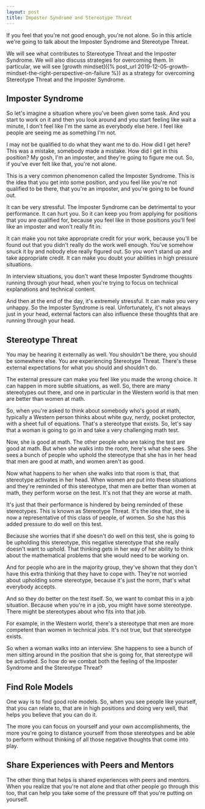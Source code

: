 ```yaml
---
layout: post
title: Imposter Syndrome and Stereotype Threat
---
```


If you feel that you're not good enough, you're not alone. So in this article we're going to talk about the Imposter Syndrome and Stereotype Threat.

We will see what contributes to Stereotype Threat and the Imposter Syndrome. We will also discuss strategies for overcoming them. In particular, we will see [growth mindset]({% post_url 2019-12-05-growth-mindset-the-right-perspective-on-failure %}) as a strategy for overcoming Stereotype Threat and the Imposter Syndrome.

## Imposter Syndrome

So let's imagine a situation where you've been given some task. And you start to work on it and then you look around and you start feeling like wait a minute, I don't feel like I'm the same as everybody else here. I feel like people are seeing me as something I'm not. 

I may not be qualified to do what they want me to do. How did I get here? This was a mistake, somebody made a mistake. How did I get in this position? My gosh, I'm an imposter, and they're going to figure me out. So, if you've ever felt like that, you're not alone.

This is a very common phenomenon called the Imposter Syndrome. This is the idea that you get into some position, and you feel like you're not qualified to be there, that you're an imposter, and you're going to be found out.

It can be very stressful. The Imposter Syndrome can be detrimental to your performance. It can hurt you. So it can keep you from applying for positions that you are qualified for, because you feel like in those positions you'll feel like an imposter and won't really fit in.

It can make you not take appropriate credit for your work, because you'll be found out that you didn't really do the work well enough. You've somehow snuck it by and nobody else really figured out. So you won't stand up and take appropriate credit. It can make you doubt your abilities in high pressure situations.

In interview situations, you don't want these Imposter Syndrome thoughts running through your head, when you're trying to focus on technical explanations and technical content. 

And then at the end of the day, it's extremely stressful. It can  make you very unhappy. So the Imposter Syndrome is real. Unfortunately, it's not always just in your head, external factors can also influence these thoughts that are running through your head.

## Stereotype Threat

You may be hearing it externally as well. You shouldn't be there, you should be somewhere else. You are experiencing Stereotype Threat. There's these external expectations for what you should and shouldn't do.

The external pressure can make you feel like you made the wrong choice. It can happen in more subtle situations, as well. So, there are many stereotypes out there, and one in particular in the Western world is that men are better than women at math. 

So, when you're asked to think about somebody who's good at math, typically a Western person thinks about white guy, nerdy, pocket protector, with a sheet full of equations. That's a stereotype that exists. So, let's say that a woman is going to go in and take a very challenging math test.

Now, she is good at math. The other people who are taking the test are good at math. But when she walks into the room, here's what she sees. She sees a bunch of people who uphold the stereotype that she has in her head that men are good at math, and women aren't as good. 

Now what happens to her when she walks into that room is that, that stereotype activates in her head. When women are put into these situations and they're reminded of this stereotype, that men are better than women at math, they perform worse on the test. It's not that they are worse at math.

It's just that their performance is hindered by being reminded of these stereotypes. This is known as Stereotype Threat. It's the idea that, she is now a representative of this class of people, of women. So she has this added pressure to do well on this test. 

Because she worries that if she doesn't do well on this test, she is going to be upholding this stereotype, this negative stereotype that she really doesn't want to uphold. That thinking gets in her way of her ability to think about the mathematical problems that she would need to be working on.

And for people who are in the majority group, they've shown that they don't have this extra thinking that they have to cope with. They're not worried about upholding some stereotype, because it's just the norm, that's what everybody accepts. 

And so they do better on the test itself. So, we want to combat this in a job situation. Because when you're in a job, you might have some stereotype. There might be stereotypes about who fits into that job.

For example, in the Western world, there's a stereotype that men are more competent than women in technical jobs. It's not true, but that stereotype exists. 

So when a woman walks into an interview. She happens to see a bunch of men sitting around in the position that she is going for, that stereotype will be activated. So how do we combat both the feeling of the Imposter Syndrome and the Stereotype Threat?

## Find Role Models

One way is to find good role models. So, when you see people like yourself, that you can relate to, that are in high positions and doing very well, that helps you believe that you can do it. 

The more you can focus on yourself and your own accomplishments, the more you're going to distance yourself from those stereotypes and be able to perform without thinking of all those negative thoughts that come into play. 

## Share Experiences with Peers and Mentors

The other thing that helps is shared experiences with peers and mentors. When you realize that you're not alone and that other people go through this too, that can help you take some of the pressure off that you're putting on yourself.
